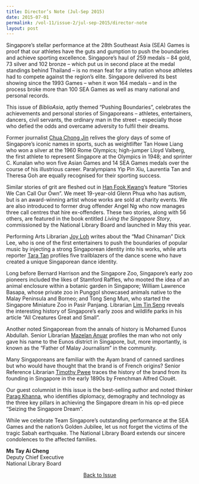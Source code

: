 ```yaml
---
title: Director’s Note (Jul-Sep 2015)
date: 2015-07-01
permalink: /vol-11/issue-2/jul-sep-2015/director-note
layout: post
---
```

Singapore’s stellar performance at the 28th Southeast Asia (SEA) Games is proof that our athletes have the guts and gumption to push the boundaries and achieve sporting excellence. Singapore’s haul of 259 medals – 84 gold, 73 silver and 102 bronze – which put us in second place at the medal standings behind Thailand – is no mean feat for a tiny nation whose athletes had to compete against the region’s elite. Singapore delivered its best showing since the 1993 Games – when it won 164 medals – and in the process broke more than 100 SEA Games as well as many national and personal records. 

This issue of <i>BiblioAsia</i>, aptly themed “Pushing Boundaries”, celebrates the achievements and personal stories of Singaporeans – athletes, entertainers, dancers, civil servants, the ordinary man in the street – especially those who defied the odds and overcame adversity to fulfil their dreams. 

Former journalist [Chua Chong Jin](/vol-11/issue-2/jul-sep-2015/sg-sport-great) relives the glory days of some of Singapore’s iconic names in sports, such as weightlifter Tan Howe Liang who won a silver at the 1960 Rome Olympics; high-jumper Lloyd Valberg, the first athlete to represent Singapore at the Olympics in 1948; and sprinter C. Kunalan who won five Asian Games and 14 SEA Games medals over the course of his illustrious career. Paralympians Yip Pin Xiu, Laurentia Tan and Theresa Goh are equally recognised for their sporting success.

Similar stories of grit are fleshed out in [Han Fook Kwang](/vol-11/issue-2/jul-sep-2015/stories)’s feature “Stories We Can Call Our Own”. We meet 19-year-old Glenn Phua who has autism, but is an award-winning artist whose works are sold at charity events. We are also introduced to former drug offender Angel Ng who now manages three call centres that hire ex-offenders. These two stories, along with 56 others, are featured in the book entitled <i>Living the Singapore Story</i>, commissioned by the National Library Board and launched in May this year. 

Performing Arts Librarian [Joy Loh](/vol-11/issue-2/jul-sep-2015/dick-lee) writes about the “Mad Chinaman” Dick Lee, who is one of the first entertainers to push the boundaries of popular music by injecting a strong Singaporean identity into his works, while arts reporter [Tara Tan](/vol-11/issue-2/jul-sep-2015/art-of-movement) profiles five trailblazers of the dance scene who have created a unique Singaporean dance identity. 

Long before Bernard Harrison and the Singapore Zoo, Singapore’s early zoo pioneers included the likes of Stamford Raffles, who mooted the idea of an animal enclosure within a botanic garden in Singapore; William Lawrence Basapa, whose private zoo in Punggol showcased animals native to the Malay Peninsula and Borneo; and Tong Seng Mun, who started the Singapore Miniature Zoo in Pasir Panjang. Librarian [Lim Tin Seng](/vol-11/issue-2/jul-sep-2015/sg-first-zoo) reveals the interesting history of Singapore’s early zoos and wildlife parks in his article “All Creatures Great and Small”. 

Another noted Singaporean from the annals of history is Mohamed Eunos Abdullah. Senior Librarian [Mazelan Anuar](/vol-11/issue-2/jul-sep-2015/malay-journalism) profiles the man who not only gave his name to the Eunos district in Singapore, but, more importantly, is known as the “Father of Malay Journalism” in the community.

Many Singaporeans are familiar with the Ayam brand of canned sardines but who would have thought that the brand is of French origins? Senior Reference Librarian [Timothy Pwee](/vol-11/issue-2/jul-sep-2015/french-can) traces the history of the brand from its founding in Singapore in the early 1890s by Frenchman Alfred Clouët.

Our guest columnist in this issue is the best-selling author and noted thinker [Parag Khanna](/vol-11/issue-2/jul-sep-2015/seizing-the-sg-dream), who identifies diplomacy, demography and technology as the three key pillars in achieving the Singapore dream in his op-ed piece “Seizing the Singapore Dream”.

While we celebrate Team Singapore’s outstanding performance at the SEA Games and the nation’s Golden Jubilee, let us not forget the victims of the tragic Sabah earthquake. The National Library Board extends our sincere condolences to the affected families.

<b>Ms Tay Ai Cheng</b><br>Deputy Chief Executive <br>National Library Board

<a href="https://nlb-ba-staging.netlify.app/vol-11/issue-2/jul-sep-2015/"><center>Back to Issue</center></a>